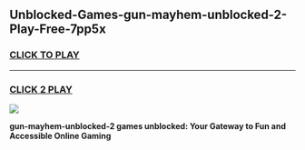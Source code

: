 
## Unblocked-Games-gun-mayhem-unblocked-2-Play-Free-7pp5x
<h3>
<a href="https://premium76.site?title=gun-mayhem-unblocked-2&ref=19M">CLICK TO PLAY</a></h3>
<hr>

<h3>
<a href="https://premium76.site?title=gun-mayhem-unblocked-2&ref=19M">CLICK 2 PLAY</a>
  
</h3>

<a href="https://premium76.site?title=gun-mayhem-unblocked-2&ref=19M"><img src="https://clearcache.store/games.png"></a>


**gun-mayhem-unblocked-2 games unblocked: Your Gateway to Fun and Accessible Online Gaming**

